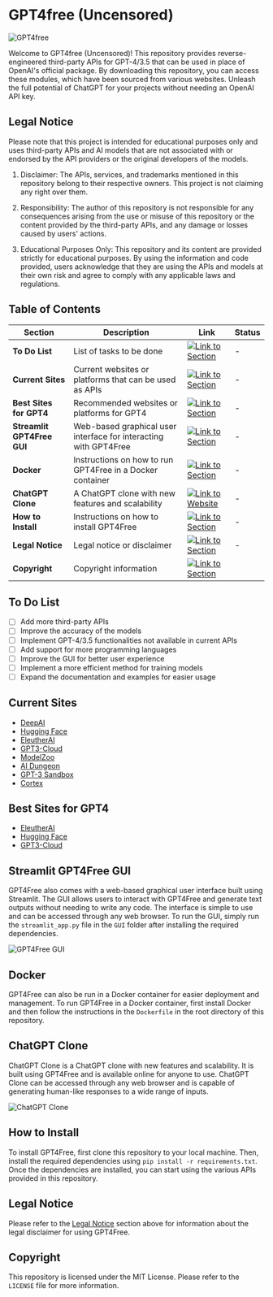 # GPT4free (Uncensored)

![GPT4free](https://user-images.githubusercontent.com/98614666/233799515-1a7cb6a3-b17f-42c4-956d-8d2a0664466f.png)

Welcome to GPT4free (Uncensored)! This repository provides reverse-engineered third-party APIs for GPT-4/3.5 that can be used in place of OpenAI's official package. By downloading this repository, you can access these modules, which have been sourced from various websites. Unleash the full potential of ChatGPT for your projects without needing an OpenAI API key.

## Legal Notice

Please note that this project is intended for educational purposes only and uses third-party APIs and AI models that are not associated with or endorsed by the API providers or the original developers of the models.

1. Disclaimer: The APIs, services, and trademarks mentioned in this repository belong to their respective owners. This project is not claiming any right over them.

2. Responsibility: The author of this repository is not responsible for any consequences arising from the use or misuse of this repository or the content provided by the third-party APIs, and any damage or losses caused by users' actions.

3. Educational Purposes Only: This repository and its content are provided strictly for educational purposes. By using the information and code provided, users acknowledge that they are using the APIs and models at their own risk and agree to comply with any applicable laws and regulations.

## Table of Contents

| Section | Description | Link | Status |
| ------- | ----------- | ---- | ------ |
| **To Do List** | List of tasks to be done | [![Link to Section](https://img.shields.io/badge/Link-Go%20to%20Section-blue)](#to-do-list) | - |
| **Current Sites** | Current websites or platforms that can be used as APIs | [![Link to Section](https://img.shields.io/badge/Link-Go%20to%20Section-blue)](#current-sites) | - |
| **Best Sites for GPT4** | Recommended websites or platforms for GPT4 | [![Link to Section](https://img.shields.io/badge/Link-Go%20to%20Section-blue)](#best-sites-for-gpt4) | - |
| **Streamlit GPT4Free GUI** | Web-based graphical user interface for interacting with GPT4Free | [![Link to Section](https://img.shields.io/badge/Link-Go%20to%20Section-blue)](#streamlit-gpt4free-gui) | - |
| **Docker** | Instructions on how to run GPT4Free in a Docker container | [![Link to Section](https://img.shields.io/badge/Link-Go%20to%20Section-blue)](#docker) | - |
| **ChatGPT Clone** | A ChatGPT clone with new features and scalability | [![Link to Website](https://img.shields.io/badge/Link-Visit%20Site-blue)](https://chat.chatbot.sex/chat) | - |
| **How to Install** | Instructions on how to install GPT4Free | [![Link to Section](https://img.shields.io/badge/Link-Go%20to%20Section-blue)](#how-to-install) | - |
| **Legal Notice** | Legal notice or disclaimer | [![Link to Section](https://img.shields.io/badge/Link-Go%20to%20Section-blue)](#legal-notice) | - |
| **Copyright** | Copyright information | [![Link to Section](https://img.shields.io/badge/Link-Go%20to%20Section-blue)](#copyright)

## To Do List

- [ ] Add more third-party APIs
- [ ] Improve the accuracy of the models
- [ ] Implement GPT-4/3.5 functionalities not available in current APIs
- [ ] Add support for more programming languages
- [ ] Improve the GUI for better user experience
- [ ] Implement a more efficient method for training models
- [ ] Expand the documentation and examples for easier usage

## Current Sites

- [DeepAI](https://deepai.org/)
- [Hugging Face](https://huggingface.co/)
- [EleutherAI](https://www.eleuther.ai/)
- [GPT3-Cloud](https://gpt3-cloud.com/)
- [ModelZoo](https://modelzoo.co/)
- [AI Dungeon](https://aidungeon.io/)
- [GPT-3 Sandbox](https://gpt3-sandbox.com/)
- [Cortex](https://www.cortex.dev/)

## Best Sites for GPT4

- [EleutherAI](https://www.eleuther.ai/)
- [Hugging Face](https://huggingface.co/)
- [GPT3-Cloud](https://gpt3-cloud.com/)

## Streamlit GPT4Free GUI

GPT4Free also comes with a web-based graphical user interface built using Streamlit. The GUI allows users to interact with GPT4Free and generate text outputs without needing to write any code. The interface is simple to use and can be accessed through any web browser. To run the GUI, simply run the `streamlit_app.py` file in the `GUI` folder after installing the required dependencies.

![GPT4Free GUI](https://user-images.githubusercontent.com/98614666/130663407-85d1e2f2-602a-4728-bdc8-8353a72b3f08.png)

## Docker

GPT4Free can also be run in a Docker container for easier deployment and management. To run GPT4Free in a Docker container, first install Docker and then follow the instructions in the `Dockerfile` in the root directory of this repository.

## ChatGPT Clone

ChatGPT Clone is a ChatGPT clone with new features and scalability. It is built using GPT4Free and is available online for anyone to use. ChatGPT Clone can be accessed through any web browser and is capable of generating human-like responses to a wide range of inputs. 

![ChatGPT Clone](https://user-images.githubusercontent.com/98614666/130664163-4a85c4b4-3b60-495b-9d44-9b9ea0f64d0b.png)

## How to Install

To install GPT4Free, first clone this repository to your local machine. Then, install the required dependencies using `pip install -r requirements.txt`. Once the dependencies are installed, you can start using the various APIs provided in this repository.

## Legal Notice

Please refer to the [Legal Notice](#legal-notice) section above for information about the legal disclaimer for using GPT4Free.

## Copyright

This repository is licensed under the MIT License. Please refer to the `LICENSE` file for more information.
